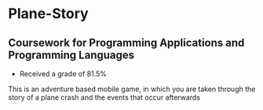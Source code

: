 ﻿# Plane-Story

## Coursework for Programming Applications and Programming Languages

- Received a grade of 81.5%

This is an adventure based mobile game, in which you are taken through the story of a plane crash and the events that occur afterwards
